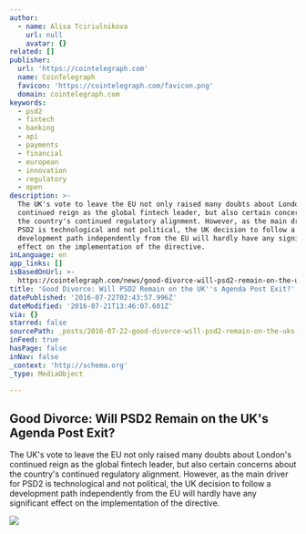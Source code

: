 ```yaml
---
author:
  - name: Alisa Tciriulnikova
    url: null
    avatar: {}
related: []
publisher:
  url: 'https://cointelegraph.com'
  name: CoinTelegraph
  favicon: 'https://cointelegraph.com/favicon.png'
  domain: cointelegraph.com
keywords:
  - psd2
  - fintech
  - banking
  - api
  - payments
  - financial
  - european
  - innovation
  - regulatory
  - open
description: >-
  The UK's vote to leave the EU not only raised many doubts about London's
  continued reign as the global fintech leader, but also certain concerns about
  the country's continued regulatory alignment. However, as the main driver for
  PSD2 is technological and not political, the UK decision to follow a
  development path independently from the EU will hardly have any significant
  effect on the implementation of the directive.
inLanguage: en
app_links: []
isBasedOnUrl: >-
  https://cointelegraph.com/news/good-divorce-will-psd2-remain-on-the-uks-agenda-post-exit
title: 'Good Divorce: Will PSD2 Remain on the UK''s Agenda Post Exit?'
datePublished: '2016-07-22T02:43:57.996Z'
dateModified: '2016-07-21T13:46:07.601Z'
via: {}
starred: false
sourcePath: _posts/2016-07-22-good-divorce-will-psd2-remain-on-the-uks-agenda-post-exit.md
inFeed: true
hasPage: false
inNav: false
_context: 'http://schema.org'
_type: MediaObject

---
```

<article style=""><h1>Good Divorce: Will PSD2 Remain on the UK's Agenda Post Exit?</h1><p>The UK's vote to leave the EU not only raised many doubts about London's continued reign as the global fintech leader, but also certain concerns about the country's continued regulatory alignment. However, as the main driver for PSD2 is technological and not political, the UK decision to follow a development path independently from the EU will hardly have any significant effect on the implementation of the directive.</p><img src="https://cointelegraph.com/images/725_Ly9jb2ludGVsZWdyYXBoLmNvbS9zdG9yYWdlL3VwbG9hZHMvdmlldy82NTA0NWZlMTdmMTgyMjU5YWNmZmI4MTNhMTMyZTQxNC5qcGc=.jpg" /></article>